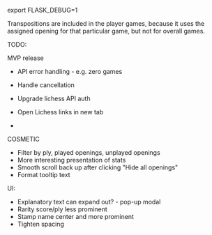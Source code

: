 export FLASK_DEBUG=1



Transpositions are included in the player games, because it uses the assigned opening for that particular game, but not for overall games.

TODO:


MVP release
- API error handling - e.g. zero games
- Handle cancellation
- Upgrade lichess API auth
- Open Lichess links in new tab

- 


COSMETIC
- Filter by ply, played openings, unplayed openings
- More interesting presentation of stats
- Smooth scroll back up after clicking "Hide all openings"
- Format tooltip text



UI:
- Explanatory text can expand out? - pop-up modal
- Rarity score/ply less prominent
- Stamp name center and more prominent
- Tighten spacing


